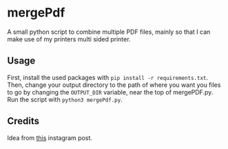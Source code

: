 # mergePdf

A small python script to combine multiple PDF files, mainly so that I can make use of my printers multi sided printer.

## Usage

First, install the used packages with `pip install -r requirements.txt`. Then, change your output directory to the path of where you want you files to go by changing the `OUTPUT_DIR` variable, near the top of mergePDF.py. Run the script with `python3 mergePdf.py`.

## Credits

Idea from [this](https://www.instagram.com/p/CKBjz19gOZC/) instagram post.
